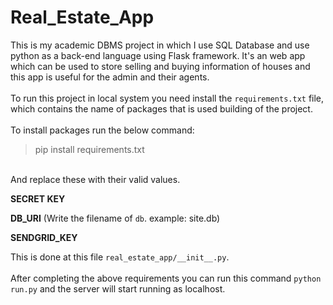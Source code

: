 # Real_Estate_App
This is my academic DBMS project in which I use SQL Database and use python as a back-end language using Flask framework. It's an web app which can be used to store selling and buying information of houses and this app is useful for the admin and their agents.
<br/>
<br/>
To run this project in local system you need install the `requirements.txt` file, which contains the name of packages that is used building of the project.
<br/>
<br/>
To install packages run the below command:
>pip install requirements.txt
<br/>
And replace these with their valid values.
<br/>

**SECRET KEY**

**DB_URI** (Write the filename of `db`. example: site.db)

**SENDGRID_KEY**

This is done at this file `real_estate_app/__init__.py`.
<br/>
<br/>
After completing the above requirements you can run this command `python run.py` and the server will start running as localhost.
